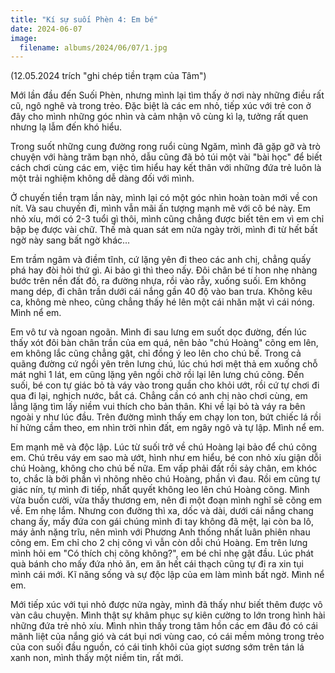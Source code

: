 ```yaml
---
title: "Kí sự suối Phèn 4: Em bé"
date: 2024-06-07
image:
  filename: albums/2024/06/07/1.jpg
---
```


(12.05.2024 trích "ghi chép tiền trạm của Tâm")

Mới lần đầu đến Suối Phèn, nhưng mình lại tìm thấy ở nơi này những điều rất cũ, ngô nghê và trong trẻo. Đặc biệt là các em nhỏ, tiếp xúc với trẻ con ở đây cho mình những góc nhìn và cảm nhận vô cùng kì lạ, tưởng rất quen nhưng lạ lẫm đến khó hiểu.

Trong suốt những cung đường rong ruổi cùng Ngăm, mình đã gặp gỡ và trò chuyện với hàng trăm bạn nhỏ, dẫu cũng đã bỏ túi một vài "bài học" để biết cách chơi cùng các em, việc tìm hiểu hay kết thân với những đứa trẻ luôn là một trải nghiệm không dễ dàng đối với mình.

Ở chuyến tiền trạm lần này, mình lại có một góc nhìn hoàn toàn mới về con nít. Và sau chuyến đi, mình vẫn mãi ấn tượng mạnh mẽ với cô bé này. Em nhỏ xíu, mới có 2-3 tuổi gì thôi, mình cũng chẳng được biết tên em vì em chỉ bập bẹ được vài chữ. Thế mà quan sát em nửa ngày trời, mình đi từ hết bất ngờ này sang bất ngờ khác...

Em trầm ngâm và điềm tĩnh, cứ lặng yên đi theo các anh chị, chẳng quấy phá hay đòi hỏi thứ gì. Ai bảo gì thì theo nấy. Đôi chân bé tí hon nhẹ nhàng bước trên nền đất đỏ, ra đường nhựa, rồi vào rẫy, xuống suối. Em không mang dép, đi chân trần dưới cái nắng gần 40 độ vào ban trưa. Không kêu ca, không mè nheo, cũng chẳng thấy hé lên một cái nhăn mặt vì cái nóng. Mình nể em.

Em vô tư và ngoan ngoãn. Mình đi sau lưng em suốt dọc đường, đến lúc thấy xót đôi bàn chân trần của em quá, nên bảo "chú Hoàng" cõng em lên, em không lắc cũng chẳng gật, chỉ đồng ý leo lên cho chú bế. Trong cả quãng đường cứ ngồi yên trên lưng chú, lúc chú hơi mệt thả em xuống chỗ mát nghỉ 1 lát, em cũng lặng yên ngồi chờ rồi lại lên lưng chú cõng. Đến suối, bé con tự giác bỏ tà váy vào trong quần cho khỏi ướt, rồi cứ tự chơi đi qua đi lại, nghịch nước, bắt cá. Chẳng cần có anh chị nào chơi cùng, em lẳng lặng tìm lấy niềm vui thích cho bản thân. Khi về lại bỏ tà váy ra bên ngoài y như lúc đầu. Trên đường mình thấy em chạy lon ton, bứt chiếc lá rồi hí hửng cầm theo, em nhìn trời nhìn đất, em ngây ngô và tự lập. Mình nể em.

Em mạnh mẽ và độc lập. Lúc từ suối trở về chú Hoàng lại bảo để chú cõng em. Chú trêu váy em sao mà ướt, hình như em hiểu, bé con nhỏ xíu giận dỗi chú Hoàng, không cho chú bế nữa. Em vấp phải đất rồi sảy chân, em khóc to, chắc là bởi phần vì nhõng nhẽo chú Hoàng, phần vì đau. Rồi em cũng tự giác nín, tự mình đi tiếp, nhất quyết không leo lên chú Hoàng cõng. Mình vừa buồn cười, vừa thấy thương em, nên đi một đoạn mình nghĩ sẽ cõng em về. Em nhẹ lắm. Nhưng con đường thì xa, dốc và dài, dưới cái nắng chang chang ấy, mấy đứa con gái chúng mình đi tay không đã mệt, lại còn ba lô, máy ảnh nặng trĩu, nên mình với Phương Anh thống nhất luân phiên nhau cõng em. Em chỉ cho 2 chị cõng vì vẫn còn dỗi chú Hoàng. Em trên lưng mình hỏi em "Có thích chị cõng không?", em bé chỉ nhẹ gật đầu. Lúc phát quà bánh cho mấy đứa nhỏ ăn, em ăn hết cái thạch cũng tự đi ra xin tụi mình cái mới. Kĩ năng sống và sự độc lập của em làm mình bất ngờ. Mình nể em.

Mới tiếp xúc với tụi nhỏ được nửa ngày, mình đã thấy như biết thêm được vô vàn câu chuyện. Mình thật sự khâm phục sự kiên cường to lớn trong hình hài những đứa trẻ nhỏ xíu. Mình nhìn thấy trong tâm hồn các em đâu đó có cái mãnh liệt của nắng gió và cát bụi nơi vùng cao, có cái mềm mỏng trong trẻo của con suối đầu nguồn, có cái tinh khôi của giọt sương sớm trên tán lá xanh non, mình thấy một niềm tin, rất mới.
